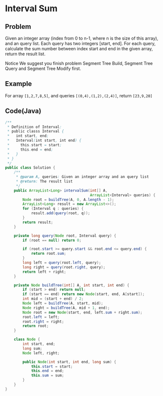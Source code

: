 # Interval Sum

## Problem

Given an integer array (index from 0 to n-1, where n is the size of this array), and an query list. Each query has two integers [start, end]. For each query, calculate the sum number between index start and end in the given array, return the result list.

Notice
We suggest you finish problem Segment Tree Build, Segment Tree Query and Segment Tree Modify first.

## Example

For array `[1,2,7,8,5]`, and queries `[(0,4),(1,2),(2,4)]`, return `[23,9,20]`

## Code(Java)

```java
/**
 * Definition of Interval:
 * public classs Interval {
 *   int start, end;
 *   Interval(int start, int end) {
 *     this.start = start;
 *     this.end = end;
 *   }
 * }
 */
public class Solution {
    /**
     * @param A, queries: Given an integer array and an query list
     * @return: The result list
     */
    public ArrayList<Long> intervalSum(int[] A,
                                       ArrayList<Interval> queries) {
        Node root = buildTree(A, 0, A.length - 1);
        ArrayList<Long> result = new ArrayList<>();
        for (Interval q : queries) {
            result.add(query(root, q));
        }
        return result;
    }

    private long query(Node root, Interval query) {
        if (root == null) return 0;

        if (root.start >= query.start && root.end <= query.end) {
            return root.sum;
        }
        long left = query(root.left, query);
        long right = query(root.right, query);
        return left + right;
    }

    private Node buildTree(int[] A, int start, int end) {
        if (start > end) return null;
        if (start == end) return new Node(start, end, A[start]);
        int mid = (start + end) / 2;
        Node left = buildTree(A, start, mid);
        Node right = buildTree(A, mid + 1, end);
        Node root = new Node(start, end, left.sum + right.sum);
        root.left = left;
        root.right = right;
        return root;
    }

    class Node {
        int start, end;
        long sum;
        Node left, right;

        public Node(int start, int end, long sum) {
            this.start = start;
            this.end = end;
            this.sum = sum;
        }
    }
}
```
